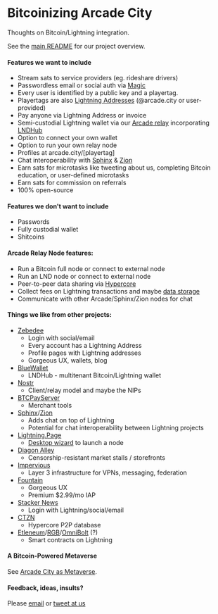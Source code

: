 # Bitcoinizing Arcade City

Thoughts on Bitcoin/Lightning integration.

See the [main README](https://github.com/ArcadeCity/arcade/blob/main/README.md) for our project overview.

#### Features we want to include

- Stream sats to service providers (eg. rideshare drivers)
- Passwordless email or social auth via [Magic](https://magic.link/)
- Every user is identified by a public key and a playertag.
- Playertags are also [Lightning Addresses](https://lightningaddress.com/) (@arcade.city or user-provided)
- Pay anyone via Lightning Address or invoice
- Semi-custodial Lightning wallet via our [Arcade relay](https://github.com/ArcadeCity/arcade/tree/main/packages/relay) incorporating [LNDHub](https://bluewallet.io/lndhub/)
- Option to connect your own wallet
- Option to run your own relay node
- Profiles at arcade.city/[playertag]
- Chat interoperability with [Sphinx](https://sphinx.chat/) & [Zion](https://getzion.com/)
- Earn sats for microtasks like tweeting about us, completing Bitcoin education, or user-defined microtasks
- Earn sats for commission on referrals
- 100% open-source

#### Features we don't want to include

- Passwords
- Fully custodial wallet
- Shitcoins

#### Arcade Relay Node features:

- Run a Bitcoin full node or connect to external node
- Run an LND node or connect to external node
- Peer-to-peer data sharing via [Hypercore](https://hypercore-protocol.org/)
- Collect fees on Lightning transactions and maybe [data storage](https://fiatjaf.com/5b2a2772.html)
- Communicate with other Arcade/Sphinx/Zion nodes for chat

#### Things we like from other projects:

- [Zebedee](https://zebedee.io/)
  - Login with social/email
  - Every account has a Lightning Address
  - Profile pages with Lightning addresses
  - Gorgeous UX, wallets, blog
- [BlueWallet](https://bluewallet.io/)
  - LNDHub - multitenant Bitcoin/Lightning wallet
- [Nostr](https://github.com/fiatjaf/nostr)
  - Client/relay model and maybe the NIPs
- [BTCPayServer](https://btcpayserver.org/)
  - Merchant tools
- [Sphinx](https://sphinx.chat/)/[Zion](https://getzion.com/)
  - Adds chat on top of Lightning
  - Potential for chat interoperability between Lightning projects
- [Lightning.Page](https://lightning.page/)
  - [Desktop wizard](https://github.com/shocknet/Wizard) to launch a node
- [Diagon Alley](https://www.youtube.com/watch?v=GeaFTblOmNA)
  - Censorship-resistant market stalls / storefronts
- [Impervious](https://www.impervious.ai/)
  - Layer 3 infrastructure for VPNs, messaging, federation
- [Fountain](https://www.fountain.fm/)
  - Gorgeous UX
  - Premium $2.99/mo IAP
- [Stacker News](https://stacker.news/)
  - Login with Lightning/social/email
- [CTZN](https://github.com/bluelinklabs/ctzn)
  - Hypercore P2P database
- [Etleneum](https://etleneum.com/)/[RGB](https://www.rgbfaq.com/)/[OmniBolt](https://omnilab.online/omnibolt/) (?)
  - Smart contracts on Lightning

#### A Bitcoin-Powered Metaverse

See [Arcade City as Metaverse](metaverse.md).

#### Feedback, ideas, insults?

Please [email](mailto:cityhall@arcade.city) or [tweet at us](https://twitter.com/ArcadeCityHall)
